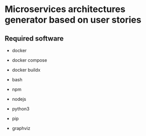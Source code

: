 # Microservices architectures generator based on user stories

## Required software
- docker
- docker compose
- docker buildx
- bash

- npm
- nodejs

- python3
- pip

- graphviz
